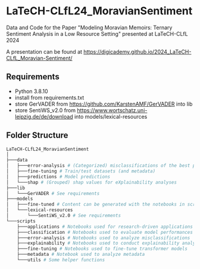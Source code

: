 # LaTeCH-CLfL24_MoravianSentiment
Data and Code for the Paper "Modeling Moravian Memoirs: Ternary Sentiment Analysis in a Low Resource Setting" presented at LaTeCH-CLfL 2024

A presentation can be found at https://digicademy.github.io/2024_LaTeCH-CLfL_Moravian-Sentiment/

## Requirements

- Python 3.8.10
- install from requirements.txt
- store GerVADER from https://github.com/KarstenAMF/GerVADER into lib
- store SentiWS_v2.0 from https://www.wortschatz.uni-leipzig.de/de/download into models/lexical-resources

## Folder Structure

```bash
LaTeCH-CLfL24_MoravianSentiment
│
├───data
│   ├───error-analysis # (Categorized) misclassifications of the best performing fine-tuned model
│   ├───fine-tuning # Train/test datasets (and metadata)
│   ├───predictions # Model predictions
│   └───shap # (Grouped) shap values for eXplainability analyses
├───lib
│   └───GerVADER # See requirements
├───models
│   ├───fine-tuned # Content can be generated with the notebooks in scripts/fine-tuning 
│   └───lexical-resources
│       └───SentiWS_v2.0 # See requirements
└───scripts
    ├───applications # Notebooks used for research-driven applications
    ├───classification # Notebooks used to evaluate model performances
    ├───error-analysis # Notebooks used to analyze misclassifications
    ├───explainability # Notebooks used to conduct explainability analyses
    ├───fine-tuning # Notebooks used to fine-tune transformer models
    ├───metadata # Notebook used to analyze metadata
    └───utils # Some helper functions
```